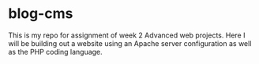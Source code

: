 # blog-cms
This is my repo for assignment of week 2 Advanced web projects. Here I will be building out a website using an Apache server configuration as well as the PHP coding language.
